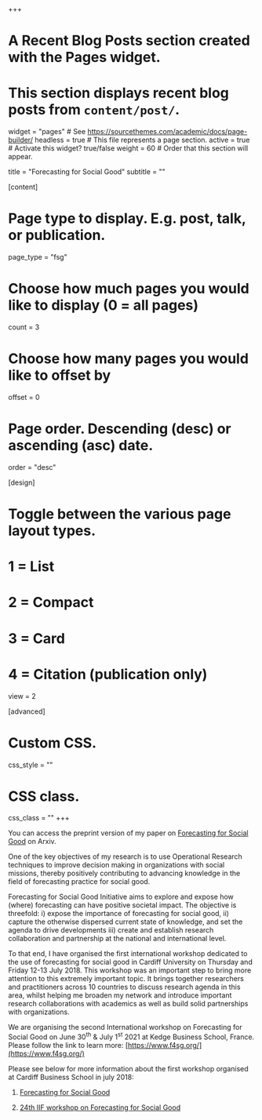 +++
# A Recent Blog Posts section created with the Pages widget.
# This section displays recent blog posts from `content/post/`.

widget = "pages"  # See https://sourcethemes.com/academic/docs/page-builder/
headless = true  # This file represents a page section.
active = true  # Activate this widget? true/false
weight = 60  # Order that this section will appear.

title = "Forecasting for Social Good"
subtitle = ""

[content]
  # Page type to display. E.g. post, talk, or publication.
  page_type = "fsg"
  
  # Choose how much pages you would like to display (0 = all pages)
  count = 3
  
  # Choose how many pages you would like to offset by
  offset = 0

  # Page order. Descending (desc) or ascending (asc) date.
  order = "desc"

  
[design]
  # Toggle between the various page layout types.
  #   1 = List
  #   2 = Compact
  #   3 = Card
  #   4 = Citation (publication only)
  view = 2
  
  
[advanced]
 # Custom CSS. 
 css_style = ""
 
 # CSS class.
 css_class = ""
+++

You can access the preprint version of my paper on [Forecasting for Social Good](https://arxiv.org/abs/2009.11669) on Arxiv.

One of the key objectives of my research is to use Operational Research techniques to improve decision making in organizations with social missions, thereby positively contributing to advancing knowledge in the field of forecasting practice for social good.

Forecasting for Social Good Initiative aims to explore and expose how (where) forecasting can have positive societal impact. The objective is threefold: i) expose the importance of forecasting for social good, ii) capture the otherwise dispersed current state of knowledge, and set the agenda to drive developments iii) create and establish research collaboration and partnership at the national and international level.

To that end, I have organised the first international workshop dedicated to the use of forecasting for social good in Cardiff University on Thursday and Friday 12-13 July 2018. This workshop was  an important step to bring more attention to this extremely important topic. It brings together researchers and practitioners across 10 countries to discuss research agenda in this area, whilst helping me broaden my network and introduce important research collaborations with academics as well as build solid partnerships with organizations. 


We are organising the second International workshop on Forecasting for Social Good on June 30<sup>th</sup> & July 1<sup>st</sup> 2021 at Kedge Business School, France. Please follow the link to learn more: [https://www.f4sg.org/](https://www.f4sg.org/)

Please see below for more information about the first workshop organised at Cardiff Business School in july 2018:

1. [Forecasting for Social Good](https://arxiv.org/abs/2009.11669)

2. [24th IIF workshop on Forecasting for Social Good](https://www.cardiff.ac.uk/news/view/1238674-the-need-of-populations-and-society) 

